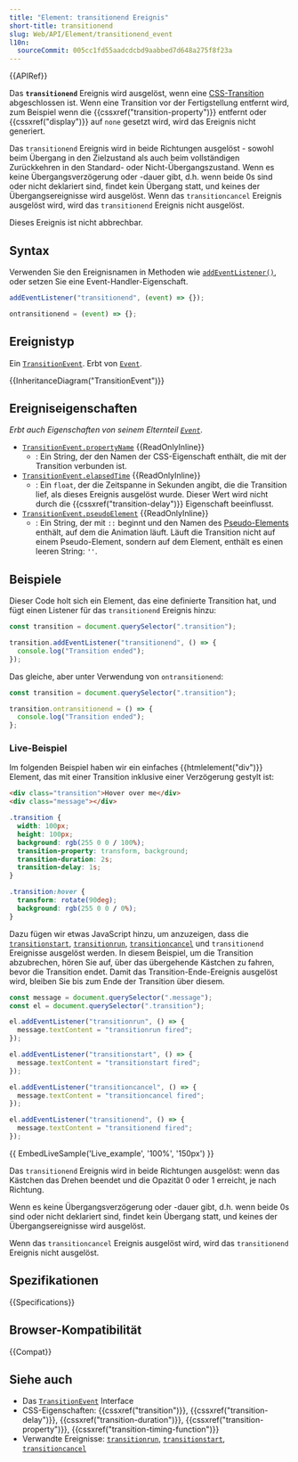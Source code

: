 ```yaml
---
title: "Element: transitionend Ereignis"
short-title: transitionend
slug: Web/API/Element/transitionend_event
l10n:
  sourceCommit: 005cc1fd55aadcdcbd9aabbed7d648a275f8f23a
---
```


{{APIRef}}

Das **`transitionend`** Ereignis wird ausgelöst, wenn eine [CSS-Transition](/de/docs/Web/CSS/CSS_transitions/Using_CSS_transitions) abgeschlossen ist. Wenn eine Transition vor der Fertigstellung entfernt wird, zum Beispiel wenn die {{cssxref("transition-property")}} entfernt oder {{cssxref("display")}} auf `none` gesetzt wird, wird das Ereignis nicht generiert.

Das `transitionend` Ereignis wird in beide Richtungen ausgelöst - sowohl beim Übergang in den Zielzustand als auch beim vollständigen Zurückkehren in den Standard- oder Nicht-Übergangszustand. Wenn es keine Übergangsverzögerung oder -dauer gibt, d.h. wenn beide 0s sind oder nicht deklariert sind, findet kein Übergang statt, und keines der Übergangsereignisse wird ausgelöst. Wenn das `transitioncancel` Ereignis ausgelöst wird, wird das `transitionend` Ereignis nicht ausgelöst.

Dieses Ereignis ist nicht abbrechbar.

## Syntax

Verwenden Sie den Ereignisnamen in Methoden wie [`addEventListener()`](/de/docs/Web/API/EventTarget/addEventListener), oder setzen Sie eine Event-Handler-Eigenschaft.

```js
addEventListener("transitionend", (event) => {});

ontransitionend = (event) => {};
```

## Ereignistyp

Ein [`TransitionEvent`](/de/docs/Web/API/TransitionEvent). Erbt von [`Event`](/de/docs/Web/API/Event).

{{InheritanceDiagram("TransitionEvent")}}

## Ereigniseigenschaften

_Erbt auch Eigenschaften von seinem Elternteil [`Event`](/de/docs/Web/API/Event)_.

- [`TransitionEvent.propertyName`](/de/docs/Web/API/TransitionEvent/propertyName) {{ReadOnlyInline}}
  - : Ein String, der den Namen der CSS-Eigenschaft enthält, die mit der Transition verbunden ist.
- [`TransitionEvent.elapsedTime`](/de/docs/Web/API/TransitionEvent/elapsedTime) {{ReadOnlyInline}}
  - : Ein `float`, der die Zeitspanne in Sekunden angibt, die die Transition lief, als dieses Ereignis ausgelöst wurde. Dieser Wert wird nicht durch die {{cssxref("transition-delay")}} Eigenschaft beeinflusst.
- [`TransitionEvent.pseudoElement`](/de/docs/Web/API/TransitionEvent/pseudoElement) {{ReadOnlyInline}}
  - : Ein String, der mit `::` beginnt und den Namen des [Pseudo-Elements](/de/docs/Web/CSS/Pseudo-elements) enthält, auf dem die Animation läuft. Läuft die Transition nicht auf einem Pseudo-Element, sondern auf dem Element, enthält es einen leeren String: `''`.

## Beispiele

Dieser Code holt sich ein Element, das eine definierte Transition hat, und fügt einen Listener für das `transitionend` Ereignis hinzu:

```js
const transition = document.querySelector(".transition");

transition.addEventListener("transitionend", () => {
  console.log("Transition ended");
});
```

Das gleiche, aber unter Verwendung von `ontransitionend`:

```js
const transition = document.querySelector(".transition");

transition.ontransitionend = () => {
  console.log("Transition ended");
};
```

### Live-Beispiel

Im folgenden Beispiel haben wir ein einfaches {{htmlelement("div")}} Element, das mit einer Transition inklusive einer Verzögerung gestylt ist:

```html
<div class="transition">Hover over me</div>
<div class="message"></div>
```

```css
.transition {
  width: 100px;
  height: 100px;
  background: rgb(255 0 0 / 100%);
  transition-property: transform, background;
  transition-duration: 2s;
  transition-delay: 1s;
}

.transition:hover {
  transform: rotate(90deg);
  background: rgb(255 0 0 / 0%);
}
```

Dazu fügen wir etwas JavaScript hinzu, um anzuzeigen, dass die [`transitionstart`](/de/docs/Web/API/Element/transitionstart_event), [`transitionrun`](/de/docs/Web/API/Element/transitionrun_event), [`transitioncancel`](/de/docs/Web/API/Element/transitioncancel_event) und `transitionend` Ereignisse ausgelöst werden. In diesem Beispiel, um die Transition abzubrechen, hören Sie auf, über das übergehende Kästchen zu fahren, bevor die Transition endet. Damit das Transition-Ende-Ereignis ausgelöst wird, bleiben Sie bis zum Ende der Transition über diesem.

```js
const message = document.querySelector(".message");
const el = document.querySelector(".transition");

el.addEventListener("transitionrun", () => {
  message.textContent = "transitionrun fired";
});

el.addEventListener("transitionstart", () => {
  message.textContent = "transitionstart fired";
});

el.addEventListener("transitioncancel", () => {
  message.textContent = "transitioncancel fired";
});

el.addEventListener("transitionend", () => {
  message.textContent = "transitionend fired";
});
```

{{ EmbedLiveSample('Live_example', '100%', '150px') }}

Das `transitionend` Ereignis wird in beide Richtungen ausgelöst: wenn das Kästchen das Drehen beendet und die Opazität 0 oder 1 erreicht, je nach Richtung.

Wenn es keine Übergangsverzögerung oder -dauer gibt, d.h. wenn beide 0s sind oder nicht deklariert sind, findet kein Übergang statt, und keines der Übergangsereignisse wird ausgelöst.

Wenn das `transitioncancel` Ereignis ausgelöst wird, wird das `transitionend` Ereignis nicht ausgelöst.

## Spezifikationen

{{Specifications}}

## Browser-Kompatibilität

{{Compat}}

## Siehe auch

- Das [`TransitionEvent`](/de/docs/Web/API/TransitionEvent) Interface
- CSS-Eigenschaften: {{cssxref("transition")}}, {{cssxref("transition-delay")}}, {{cssxref("transition-duration")}}, {{cssxref("transition-property")}}, {{cssxref("transition-timing-function")}}
- Verwandte Ereignisse: [`transitionrun`](/de/docs/Web/API/Element/transitionrun_event), [`transitionstart`](/de/docs/Web/API/Element/transitionstart_event), [`transitioncancel`](/de/docs/Web/API/Element/transitioncancel_event)
